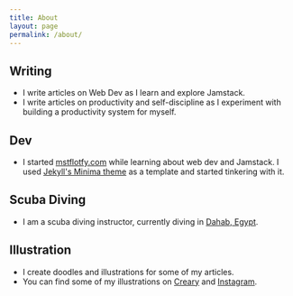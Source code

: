 ```yaml
---
title: About
layout: page
permalink: /about/
---
```


## **Writing**

- I write articles on Web Dev as I learn and explore Jamstack.
- I write articles on productivity and self-discipline as I experiment with building a productivity system for myself.


## **Dev**

- I started [mstflotfy.com](https://mstflotfy.com) while learning about web dev and Jamstack. I used [Jekyll's Minima theme](https://github.com/jekyll/minima) as a template and started tinkering with it.


## **Scuba Diving**

- I am a scuba diving instructor, currently diving in [Dahab, Egypt](https://unsplash.com/s/photos/dahab). 


## **Illustration**

- I create doodles and illustrations for some of my articles.
- You can find some of my illustrations on [Creary](https://creary.net/@mstflotfy/projects) and [Instagram](https:\\instagram.com/mstflotfy).

